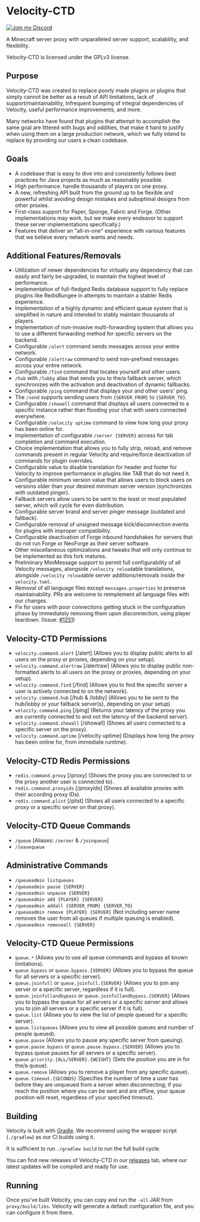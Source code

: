 # Velocity-CTD

[![Join my Discord](https://media3.giphy.com/media/v1.Y2lkPTc5MGI3NjExdG5sdGgwazRwYjh4djdsdXJwcHR5ajZrNGE2NDBvcTUzdXltbHp1cCZlcD12MV9pbnRlcm5hbF9naWZfYnlfaWQmY3Q9Zw/fGIwpaCrtkFdHVksSu/giphy.gif)](https://discord.gg/beer)

A Minecraft server proxy with unparalleled server support, scalability,
and flexibility.

Velocity-CTD is licensed under the GPLv3 license.

## Purpose

Velocity-CTD was created to replace poorly made plugins or
plugins that simply cannot be better as a result of API limitations,
lack of support/maintainability, infrequent bumping of integral
dependencies of Velocity, useful performance improvements, and more.

Many networks have found that plugins that attempt to accomplish the
same goal are littered with bugs and oddities, that make it hard to
justify when using them on a large production network, which we
fully intend to replace by providing our users a clean codebase.

## Goals

* A codebase that is easy to dive into and consistently follows best practices
  for Java projects as much as reasonably possible.
* High performance: handle thousands of players on one proxy.
* A new, refreshing API built from the ground up to be flexible and powerful
  whilst avoiding design mistakes and suboptimal designs from other proxies.
* First-class support for Paper, Sponge, Fabric and Forge. (Other implementations
  may work, but we make every endeavor to support these server implementations
  specifically.)
* Features that deliver an "all-in-one" experience with various features that
  we believe every network wants and needs.

## Additional Features/Removals

* Utilization of newer dependencies for virtually any dependency that can
  easily and fairly be upgraded, to maintain the highest level of performance.
* Implementation of full-fledged Redis database support to fully replace
  plugins like RedisBungee in attempts to maintain a stabler Redis experience.
* Implementation of a highly dynamic and efficient queue system that is
  simplified in nature and intended to stably maintain thousands of players.
* Implementation of non-invasive multi-forwarding system that allows you
  to use a different forwarding method for specific servers on the backend.
* Configurable `/alert` command sends messages across your entire network.
* Configurable `/alertraw` command to send non-prefixed messages across your
  entire network.
* Configurable `/find` command that locates yourself and other users.
* `/hub` with `/lobby` alias that sends you to the/a fallback server,
  which synchronizes with the activation and deactivation of dynamic fallbacks.
* Configurable `/ping` command that displays your and other users' ping.
* The `/send` supports sending users from `{SERVER_FROM}` to `{SERVER_TO}`.
* Configurable `/showall` command that displays all users connected to a specific
  instance rather than flooding your chat with users connected everywhere.
* Configurable `/velocity uptime` command to view how long your proxy has been online for.
* Implementation of configurable `/server {SERVER}` access for tab completion and
  command execution.
* Choice implementation that allows you to fully strip, reload, and remove commands
  present in regular Velocity and require/force deactivation of commands for
  plugin overrides.
* Configurable value to disable translation for header and footer for Velocity to
  improve performance in plugins like TAB that do not need it.
* Configurable minimum version value that allows users to block users on versions
  older than your desired minimum server version (synchronizes with outdated pinger).
* Fallback servers allow users to be sent to the least or most populated server,
  which will cycle for even distribution.
* Configurable server brand and server pinger message (outdated and fallback).
* Configurable removal of unsigned message kick/disconnection events for plugins
  with improper compatibility.
* Configurable deactivation of Forge inbound handshakes for servers that do not
  run Forge or NeoForge as their server software.
* Other miscellaneous optimizations and tweaks that will only continue to be
  implemented as this fork matures.
* Preliminary MiniMessage support to permit full configurability of all Velocity
  messages, alongside `/velocity reload`able translations, alongside `/velocity reload`able
  server additions/removals inside the `velocity.toml`.
* Removal of all language files except `messages.properties` to preserve
  maintainability. PRs are welcome to reimplement all language files
  with our changes.
* Fix for users with poor connections getting stuck in the configuration phase by
  immediately removing them upon disconnection, using player teardown. (Issue: [#1251](https://github.com/PaperMC/Velocity/issues/1251))

## Velocity-CTD Permissions
* `velocity.command.alert` [/alert] (Allows you to display public alerts
  to all users on the proxy or proxies, depending on your setup).
* `velocity.command.alertraw` [/alertraw] (Allows you to display public non-formatted
  alerts to all users on the proxy or proxies, depending on your setup).
* `velocity.command.find` [/find] (Allows you to find the specific server a user is
  actively connected to on the network).
* `velocity.command.hub` [/hub & /lobby] (Allows you to be sent to the hub/lobby or
  your fallback server(s), depending on your setup).
* `velocity.command.ping` [/ping] (Returns your latency of the proxy you are currently
  connected to and not the latency of the backend server).
* `velocity.command.showall` [/showall] (Shows all users connected to a specific server
  on the proxy).
* `velocity.command.uptime` [/velocity uptime] (Displays how long the proxy has been
  online for, from immediate runtime).

## Velocity-CTD Redis Permissions
* `redis.command.proxy` [/proxy] (Shows the proxy you are connected to
  or the proxy another user is connected to).
* `redis.command.proxyids` [/proxyids] (Shows all available proxies
  with their according proxy IDs).
* `redis.command.plist` [/plist] (Shows all users connected
  to a specific proxy or a specific server on that proxy).

## Velocity-CTD Queue Commands
* `/queue` [Aliases: `/server` & `/joinqueue`]
* `/leavequeue`

## Administrative Commands
* `/queueadmin listqueues`
* `/queueadmin pause {SERVER}`
* `/queueadmin unpause {SERVER}`
* `/queueadmin add {PLAYER} {SERVER}`
* `/queueadmin addall {SERVER_FROM} {SERVER_TO}`
* `/queueadmin remove {PLAYER} {SERVER}` (Not including server name
  removes the user from all queues if multiple queuing is enabled).
* `/queueadmin removeall {SERVER}`

## Velocity-CTD Queue Permissions
* `queue.*` (Allows you to use all queue commands and bypass all known limitations).
* `queue.bypass` or `queue.bypass.{SERVER}` (Allows you to bypass the queue for all
  servers or a specific server).
* `queue.joinfull` or `queue.joinfull.{SERVER}` (Allows you to join any
  server or a specific server, regardless if it is full).
* `queue.joinfullandbypass` or `queue.joinfullandbypass.{SERVER}` (Allows you to
  bypass the queue for all servers or a specific server and allows you to join
  all servers or a specific server if it is full).
* `queue.list` (Allows you to view the list of people queued for a specific server).
* `queue.listqueues` (Allows you to view all possible queues and number of people queued).
* `queue.pause` (Allows you to pause any specific server from queuing).
* `queue.pause.bypass` or `queue.pause.bypass.{SERVER}` (Allows you to bypass queue pauses
  for all servers or a specific server).
* `queue.priority.{ALL/SERVER}.{WEIGHT}` (Sets the position you are in for the/a queue).
* `queue.remove` (Allows you to remove a player from any specific queue).
* `queue.timeout.{SECONDS}` (Specifies the number of time a user has before they
  are unqueued from a server when disconnecting; if you reach the position where
  you can be sent and are offline, your queue position will reset, regardless of
  your specified timeout).

## Building

Velocity is built with [Gradle](https://gradle.org). We recommend using the
wrapper script (`./gradlew`) as our CI builds using it.

It is sufficient to run `./gradlew build` to run the full build cycle.

You can find new releases of Velocity-CTD in our [releases](https://github.com/GemstoneGG/Velocity-CTD/releases) tab,
where our latest updates will be compiled and ready for use.

## Running

Once you've built Velocity, you can copy and run the `-all` JAR from
`proxy/build/libs`. Velocity will generate a default configuration file,
and you can configure it from there.
